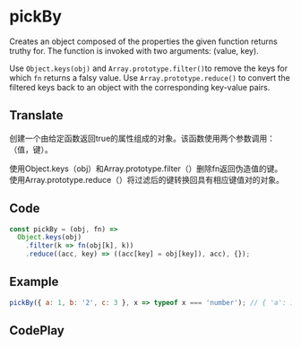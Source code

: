 # pickBy

Creates an object composed of the properties the given function returns truthy for. The function is invoked with two arguments: (value, key).

Use `Object.keys(obj)` and `Array.prototype.filter()`to remove the keys for which `fn` returns a falsy value.
Use `Array.prototype.reduce()` to convert the filtered keys back to an object with the corresponding key-value pairs.

## Translate

创建一个由给定函数返回true的属性组成的对象。该函数使用两个参数调用：（值，键）。

使用Object.keys（obj）和Array.prototype.filter（）删除fn返回伪造值的键。
使用Array.prototype.reduce（）将过滤后的键转换回具有相应键值对的对象。

## Code

```js
const pickBy = (obj, fn) =>
  Object.keys(obj)
    .filter(k => fn(obj[k], k))
    .reduce((acc, key) => ((acc[key] = obj[key]), acc), {});
```

## Example

```js
pickBy({ a: 1, b: '2', c: 3 }, x => typeof x === 'number'); // { 'a': 1, 'c': 3 }
```

## CodePlay

<template>
  <code-play codeplay-id="" />
</template>
